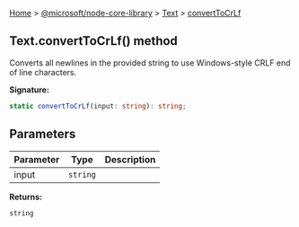 [Home](./index) &gt; [@microsoft/node-core-library](./node-core-library.md) &gt; [Text](./node-core-library.text.md) &gt; [convertToCrLf](./node-core-library.text.converttocrlf.md)

## Text.convertToCrLf() method

Converts all newlines in the provided string to use Windows-style CRLF end of line characters.

<b>Signature:</b>

```typescript
static convertToCrLf(input: string): string;
```

## Parameters

|  Parameter | Type | Description |
|  --- | --- | --- |
|  input | `string` |  |

<b>Returns:</b>

`string`

